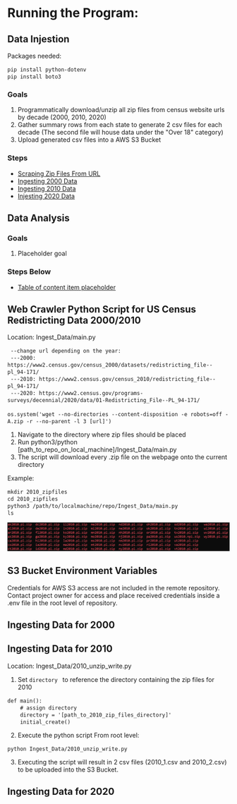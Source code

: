 # Running the Program:

## Data Injestion
Packages needed:
```
pip install python-dotenv
pip install boto3
```
### Goals
1. Programmatically download/unzip all zip files from census website urls by decade (2000, 2010, 2020)
2. Gather summary rows from each state to generate 2 csv files for each decade (The second file will house data under the "Over 18" category)
3. Upload generated csv files into a AWS S3 Bucket
### Steps
* [Scraping Zip Files From URL](#web-crawler-python-script-for-US-Census-Redistricting-Data-2000/2010)
* [Ingesting 2000 Data](#ingesting-data-for-2000)
* [Ingesting 2010 Data](#ingesting-data-for-2010)
* [Injesting 2020 Data](#ingesting-data-for-2020)

## Data Analysis

### Goals
1. Placeholder goal
### Steps Below
* [Table of content item placeholder](#placeholder-link)

## Web Crawler Python Script for US Census Redistricting Data 2000/2010

Location: Ingest_Data/main.py

```
 --change url depending on the year:
 ---2000: https://www2.census.gov/census_2000/datasets/redistricting_file--pl_94-171/
 ---2010: https://www2.census.gov/census_2010/redistricting_file--pl_94-171/
 ---2020: https://www2.census.gov/programs-surveys/decennial/2020/data/01-Redistricting_File--PL_94-171/

os.system('wget --no-directories --content-disposition -e robots=off -A.zip -r --no-parent -l 3 [url]')
```
1. Navigate to the directory where zip files should be placed
2. Run python3/python [path_to_repo_on_local_machine]/Ingest_Data/main.py
3. The script will download every .zip file on the webpage onto the current directory

Example:

```
mkdir 2010_zipfiles
cd 2010_zipfiles
python3 /path/to/localmachine/repo/Ingest_Data/main.py
ls
```
![alt text](documentation_screenshots/zip_files.png "zip files in ubuntu")

## S3 Bucket Environment Variables
Credentials for AWS S3 access are not included in the remote repository. Contact project owner for access and place received credentials inside a .env file in the root level of repository.

## Ingesting Data for 2000

## Ingesting Data for 2010
Location: Ingest_Data/2010_unzip_write.py

1. Set ```directory ``` to reference the directory containing the zip files for 2010

```
def main():
    # assign directory
    directory = '[path_to_2010_zip_files_directory]'
    initial_create()

```

2. Execute the python script
From root level:
```
python Ingest_Data/2010_unzip_write.py
```

3. Executing the script will result in 2 csv files (2010_1.csv and 2010_2.csv) to be uploaded into the S3 Bucket.

## Ingesting Data for 2020





